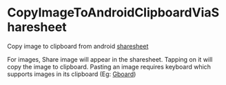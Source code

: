 # CopyImageToAndroidClipboardViaSharesheet
Copy image to clipboard from android [sharesheet](https://developer.android.com/training/sharing/send)

For images, Share image will appear in the sharesheet. Tapping on it will copy the image to clipboard. 
Pasting an image requires keyboard which supports images in its clipboard (Eg: [Gboard](https://www.androidpolice.com/2020/07/27/gboard-supports-image-pasting-in-clipboard-replaces-google-search-with-handy-lens-text-selection/))
